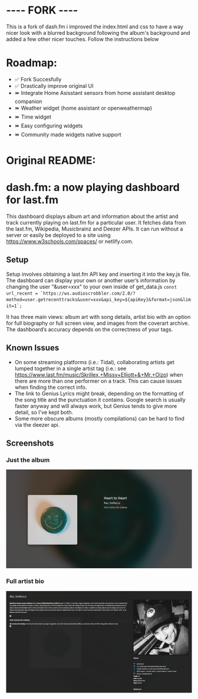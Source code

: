 # ---- FORK ----
This is a fork of dash.fm i improved the index.html and css to have a way nicer look with a blurred background following the album's background and added a few other nicer touches. Follow the instructions below 

# Roadmap:

* ✅ Fork Succesfully
* ✅ Drastically improve original UI
* ⏩️ Integrate Home Asisstant sensors from home assistant desktop companion
* ⏩️ Weather widget (home assistant or openweathermap)
* ⏩️ Time widget
* ⏩️ Easy configuring widgets
* ⏩️ Community made widgets native support



# Original README:

# dash.fm: a now playing dashboard for last.fm
This dashboard displays album art and information about the artist and track currently playing on last.fm for a particular user. It fetches data from the last.fm, Wikipedia, Musicbrainz and Deezer APIs. It can run without a server or easily be deployed to a site using https://www.w3schools.com/spaces/ or netlify.com.

## Setup
Setup involves obtaining a last.fm API key and inserting it into the key.js file. The dashboard can display your own or another user’s information by changing the user "&user=xxx" to your own inside of get_data.js  ```const url_recent = `https://ws.audioscrobbler.com/2.0/?method=user.getrecenttracks&user=xxx&api_key=${apiKey}&format=json&limit=1`; ``` 


It has three main views: album art with song details, artist bio with an option for full biography or full screen view, and images from the coverart archive. The dashboard’s accuracy depends on the correctness of your tags.

## Known Issues
* On some streaming platforms (i.e.: Tidal), collaborating artists get lumped together in a single artist tag (i.e.: see https://www.last.fm/music/Skrillex,+Missy+Elliott+&+Mr.+Oizo) when there are more than one performer on a track. This can cause issues when finding the correct info.
* The link to Genius Lyrics might break, depending on the formatting of the song title and the punctuation it contains. Google search is usually faster anyway and will always work, but Genius tends to give more detail, so I've kept both. 
* Some more obscure albums (mostly compilations) can be hard to find via the deezer api.


## Screenshots
### Just the album
![No detail](https://github.com/boreddevhq/dash.fm-improved/blob/main/screens/no_detail_view.png)



### Full artist bio
![Full artist bio](https://github.com/boreddevhq/dash.fm-improved/blob/main/screens/full_bio.png)
